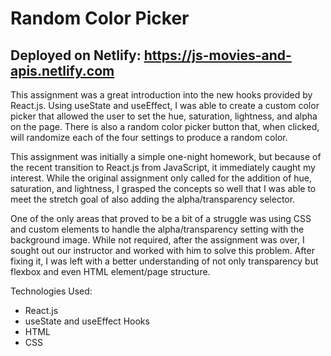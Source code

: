 # Random Color Picker
## Deployed on Netlify: https://js-movies-and-apis.netlify.com

This assignment was a great introduction into the new hooks provided by React.js. Using useState and useEffect, I was able to create a custom color picker that allowed the user to set the hue, saturation, lightness, and alpha on the page. There is also a random color picker button that, when clicked, will randomize each of the four settings to produce a random color.

This assignment was initially a simple one-night homework, but because of the recent transition to React.js from JavaScript, it immediately caught my interest. While the original assignment only called for the addition of hue, saturation, and lightness, I grasped the concepts so well that I was able to meet the stretch goal of also adding the alpha/transparency selector.

One of the only areas that proved to be a bit of a struggle was using CSS and custom elements to handle the alpha/transparency setting with the background image. While not required, after the assignment was over, I sought out our instructor and worked with him to solve this problem. After fixing it, I was left with a better understanding of not only transparency but flexbox and even HTML element/page structure.

Technologies Used:
- React.js
- useState and useEffect Hooks
- HTML
- CSS
